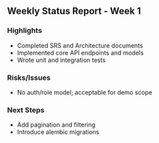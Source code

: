 ## Weekly Status Report - Week 1

### Highlights
- Completed SRS and Architecture documents
- Implemented core API endpoints and models
- Wrote unit and integration tests

### Risks/Issues
- No auth/role model; acceptable for demo scope

### Next Steps
- Add pagination and filtering
- Introduce alembic migrations


